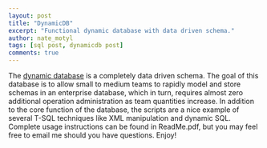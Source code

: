 ```yaml
---
layout: post
title: "DynamicDB"
excerpt: "Functional dynamic database with data driven schema."
author: nate_motyl
tags: [sql post, dynamicdb post]
comments: true
---
```


The [dynamic database](https://github.com/nmotyl/scripts/tree/master/DynamicDB) is a completely data driven schema. The goal of this database is to allow small to medium teams to rapidly model and store schemas in an enterprise database, which in turn, requires almost zero additional operation administration as team quantities increase. In addition to the core function of the database, the scripts are a nice example of several T-SQL techniques like XML manipulation and dynamic SQL. Complete usage instructions can be found in ReadMe.pdf, but you may feel free to email me should you have questions. Enjoy!

